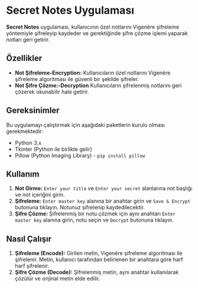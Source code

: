 # Secret Notes Uygulaması

**Secret Notes** uygulaması, kullanıcının özel notlarını Vigenère şifreleme yöntemiyle şifreleyip kaydeder ve gerektiğinde şifre çözme işlemi yaparak notları geri getirir.

## Özellikler

- **Not Şifreleme-Encryption:** Kullanıcıların özel notlarını Vigenère şifreleme algoritması ile güvenli bir şekilde şifreler.
- **Not Şifre Çözme:-Decryption** Kullanıcıların şifrelenmiş notlarını geri çözerek okunabilir hale getirir.

## Gereksinimler

Bu uygulamayı çalıştırmak için aşağıdaki paketlerin kurulu olması gerekmektedir:

- Python 3.x
- Tkinter (Python ile birlikte gelir)
- Pillow (Python Imaging Library) - `pip install pillow`

## Kullanım

1. **Not Girme:** `Enter your title` ve `Enter your secret` alanlarına not başlığı ve not içeriğini girin.
2. **Şifreleme:** `Enter master key` alanına bir anahtar girin ve `Save & Encrypt` butonuna tıklayın. Notunuz şifrelenip kaydedilecektir.
3. **Şifre Çözme:** Şifrelenmiş bir notu çözmek için aynı anahtarı `Enter master key` alanına girin, notu seçin ve `Decrypt` butonuna tıklayın.

## Nasıl Çalışır

1. **Şifreleme (Encode):** Girilen metin, Vigenère şifreleme algoritması ile şifrelenir. Metin, kullanıcı tarafından belirlenen bir anahtara göre harf harf şifrelenir.
2. **Şifre Çözme (Decode):** Şifrelenmiş metin, aynı anahtar kullanılarak çözülür ve orijinal metin elde edilir.

